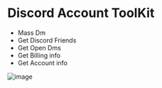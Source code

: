 # Discord Account ToolKit
* Mass Dm
* Get Discord Friends
* Get Open Dms
* Get Billing info
* Get Account info

![image](https://github.com/okinum/Discord-Account-ToolKit/assets/117375890/a8fed23a-db70-42e0-ac15-f94de0965c77)
